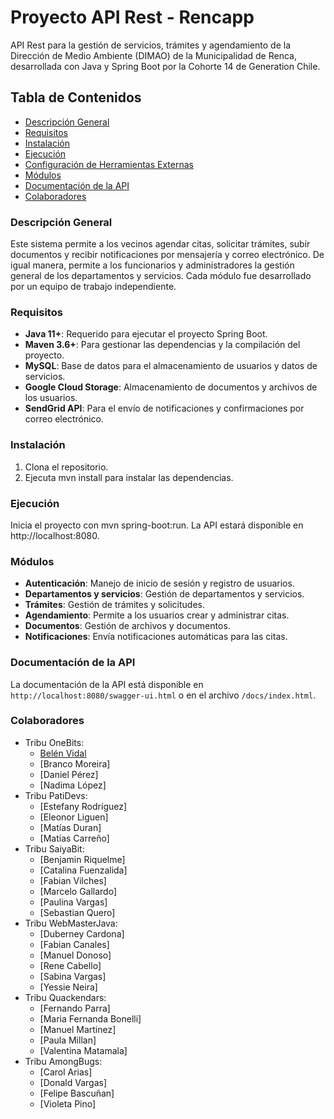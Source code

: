 # Proyecto API Rest - Rencapp

API Rest para la gestión de servicios, trámites y agendamiento de la Dirección de Medio Ambiente (DIMAO) de la Municipalidad de Renca, desarrollada con Java y Spring Boot por la Cohorte 14 de Generation Chile.

## Tabla de Contenidos
- [Descripción General](#descripción-general)
- [Requisitos](#requisitos)
- [Instalación](#instalación)
- [Ejecución](#ejecución)
- [Configuración de Herramientas Externas](#configuración-de-herramientas-externas)
- [Módulos](#módulos)
- [Documentación de la API](#documentación-de-la-api)
- [Colaboradores](#colaboradores)

### Descripción General
Este sistema permite a los vecinos agendar citas, solicitar trámites, subir documentos y recibir notificaciones por mensajería y correo electrónico. De igual manera, permite a los funcionarios y administradores la gestión general de los departamentos y servicios. Cada módulo fue desarrollado por un equipo de trabajo independiente.

### Requisitos
- **Java 11+**: Requerido para ejecutar el proyecto Spring Boot.
- **Maven 3.6+**: Para gestionar las dependencias y la compilación del proyecto.
- **MySQL**: Base de datos para el almacenamiento de usuarios y datos de servicios.
- **Google Cloud Storage**: Almacenamiento de documentos y archivos de los usuarios.
- **SendGrid API**: Para el envío de notificaciones y confirmaciones por correo electrónico.

### Instalación
1. Clona el repositorio.
2. Ejecuta mvn install para instalar las dependencias.

### Ejecución
Inicia el proyecto con mvn spring-boot:run. La API estará disponible en http://localhost:8080.

### Módulos
- **Autenticación**: Manejo de inicio de sesión y registro de usuarios.
- **Departamentos y servicios**: Gestión de departamentos y servicios.
- **Trámites**: Gestión de trámites y solicitudes.
- **Agendamiento**: Permite a los usuarios crear y administrar citas.
- **Documentos**: Gestión de archivos y documentos.
- **Notificaciones**: Envía notificaciones automáticas para las citas.

### Documentación de la API
La documentación de la API está disponible en `http://localhost:8080/swagger-ui.html` o en el archivo `/docs/index.html`.

### Colaboradores
- Tribu OneBits:
  - [Belén Vidal](https://github.com/belenvidal1)
  - [Branco Moreira]
  - [Daniel Pérez]
  - [Nadima López]
- Tribu PatiDevs:
  - [Estefany Rodríguez]
  - [Eleonor Liguen]
  - [Matías Duran]
  - [Matías Carreño]
- Tribu SaiyaBit:
  - [Benjamin Riquelme]
  - [Catalina Fuenzalida]
  - [Fabian Vilches]
  - [Marcelo Gallardo]
  - [Paulina Vargas]
  - [Sebastian Quero]
- Tribu WebMasterJava:
  - [Duberney Cardona]
  - [Fabian Canales]
  - [Manuel Donoso]
  - [Rene Cabello]
  - [Sabina Vargas]
  - [Yessie Neira]
- Tribu Quackendars:
  - [Fernando Parra]
  - [Maria Fernanda Bonelli]
  - [Manuel Martinez]
  - [Paula Millan]
  - [Valentina Matamala]
- Tribu AmongBugs:
  - [Carol Arias]
  - [Donald Vargas]
  - [Felipe Bascuñan]
  - [Violeta Pino]
